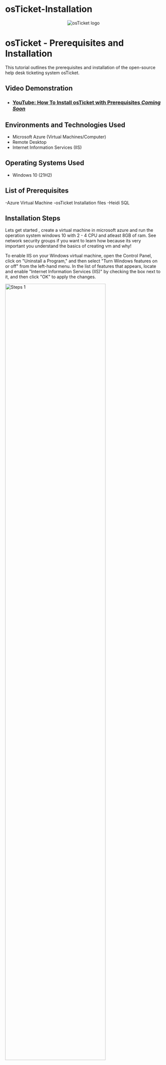# osTicket-Installation
<p align="center">
<img src="https://i.imgur.com/Clzj7Xs.png" alt="osTicket logo"/>
</p>

<h1>osTicket - Prerequisites and Installation</h1>
This tutorial outlines the prerequisites and installation of the open-source help desk ticketing system osTicket.<br />


<h2>Video Demonstration</h2>

- ### [YouTube: How To Install osTicket with Prerequisites *Coming Soon*]()

<h2>Environments and Technologies Used</h2>

- Microsoft Azure (Virtual Machines/Computer)
- Remote Desktop
- Internet Information Services (IIS)

<h2>Operating Systems Used </h2>

- Windows 10</b> (21H2)

<h2>List of Prerequisites</h2>

-Azure Virtual Machine
-osTicket Installation files
-Heidi SQL

<h2>Installation Steps</h2>

<p>
Lets get started , create a virtual machine in microsoft azure and run the operation system windows 10 with 2 - 4 CPU and atleast 8GB of ram. See network security groups if you want to learn how because its very important you understand the basics of creating vm and why!
</p>
<p>
To enable IIS on your Windows virtual machine, open the Control Panel, click on "Uninstall a Program," and then select "Turn Windows features on or off" from the left-hand menu. In the list of features that appears, locate and enable "Internet Information Services (IIS)" by checking the box next to it, and then click "OK" to apply the changes.
<p>
<img src="https://imgur.com/g7POZJF.png" height="80%" width="80%" alt="Steps 1"/>
</p>
<p>
Google the osticket folder and then install the items highlighted first.
<img src="https://imgur.com/69QnSI3.png" height="80%" width="80%" alt="Steps 2"/>
</p>
<br />

<p>
Next download osTicket. Then extract and copy the "upload" folder into c:\inetpub\wwwroot. Afterwards rename the folder to osTicket
<img src="https://imgur.com/SrntV7M.png" height="80%" width="80%" alt="Steps 3"/>
<img src="https://imgur.com/2SpCnKU.png" height="80%" width="80%" alt="Steps 4"/>
</p>
<p>
Alright almost done !, Open IIS Manager and restart the server this will be located on right where you see manage websites. Once inside IIS manager go to Sites->Default->osTicket on the right, click "Browse*.80" from there your default browser should open osTicket webserver.
</p>
<br />
<p>
<img src="https://imgur.com/AvBJHQe.png" height="80%" width="80%" alt="Steps 5"/>
</p>
<p>
Open IIS Manager and enable the necessary PHP extensions. Navigate to Sites → Default → osTicket, then double-click on PHP Manager. Select "Disable or enable an extension", and enable both "php_intl.dll" and "php_opcache.dll". Once done, refresh the osTicket webserver, and you should see that the "Intl Extension" is now enabled.
<img src="https://imgur.com/F7fcDSY.png" height="80%" width="80%" alt="Steps 6"/>
</p>
<br />

<p>
Navigate to C:\inetpub\wwwroot\osTicket\include\ost-sampleconfig.php and rename the file to C:\inetpub\wwwroot\osTicket\include\ost-config.php. Next, assign the appropriate permissions to the ost-config.php file. Disable inheritance, remove all existing permissions, and then assign new permissions by granting Everyone full access.
<img src="https://imgur.com/I0IzDY4.png" height="80%" width="80%" alt="Steps 7"/>
<img src="https://imgur.com/0AICQ8m.png" height="80%" width="80%" alt="Steps 7.5"/>
</p> 
<p>
<p>
Congrats you're done, just finish signing up and you're good to go!
<img src="https://imgur.com/w6YKZbD.png" height="80%" width="80%" alt="Steps 8"/>
</p>
